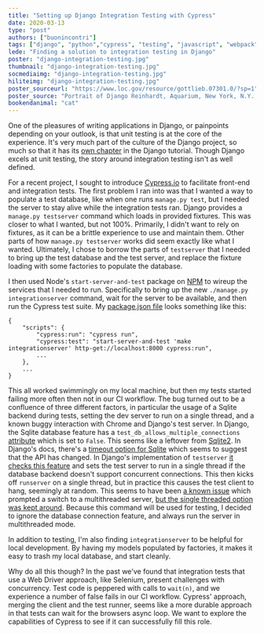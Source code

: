 ```yaml
---
title: "Setting up Django Integration Testing with Cypress"
date: 2020-03-13
type: "post"
authors: ["buonincontri"]
tags: ["django", "python","cypress", "testing", "javascript", "webpack"]
lede: "Finding a solution to integration testing in Django"
poster: "django-integration-testing.jpg"
thumbnail: "django-integration-testing.jpg"
socmediaimg: "django-integration-testing.jpg"
hiliteimg: "django-integration-testing.jpg"
poster_sourceurl: "https://www.loc.gov/resource/gottlieb.07301.0/?sp=1"
poster_source: "Portrait of Django Reinhardt, Aquarium, New York, N.Y., ca. Nov. 1946, LOC"
bookendanimal: "cat"
---
```

One of the pleasures of writing applications in Django, or painpoints depending
on your outlook, is that unit testing is at the core of the experience. It's
very much part of the culture of the Django project, so much so that it has its
[own chapter](https://docs.djangoproject.com/en/3.0/intro/tutorial05/) in the
Django tutorial. Though Django excels at unit testing, the story around
integration testing isn't as well defined.

For a recent project, I sought to introduce [Cypress.io](https://cypress.io) to
facilitate front-end and integration tests. The first problem I ran into was
that I wanted a way to populate a test database, like when one runs `manage.py
test`, but I needed the server to stay alive while the integration tests ran.
Django provides a `manage.py testserver` command which loads in provided
fixtures. This was closer to what I wanted, but not 100%. Primarily, I didn't
want to rely on fixtures, as it can be a brittle experience to use and maintain
them. Other parts of how `manage.py testserver` works did seem exactly like
what I wanted. Ultimately, I chose to borrow the parts of `testserver` that I
needed to bring up the test database and the test server, and replace the
fixture loading with some factories to populate the database.

I then used Node's `start-server-and-test` package on
[NPM](https://www.npmjs.com/package/start-server-and-test) to wireup the
services that I needed to run. Specifically to bring up the new `./manage.py
integrationserver` command, wait for the server to be available, and then run
the Cypress test suite. My [package.json file](https://github.com/ccnmtl/locustempus/blob/f1374543a66a36ad96d9ac86dcaa6f782817efce/package.json#L11)
looks something like this:
```
{
    "scripts": {
        "cypress:run": "cypress run",
        "cypress:test": "start-server-and-test 'make integrationserver' http-get://localhost:8000 cypress:run",
        ...
    },
    ...
}
```

This all worked swimmingly on my local machine, but then my tests started
failing more often then not in our CI workflow. The bug turned out to be a
confluence of three different factors, in particular the usage of a Sqlite
backend during tests, setting the dev server to run on a single thread, and a
known buggy interaction with Chrome and Django's test server. In Django, the
Sqlite database feature has a `test_db_allows_multiple_connections`
[attribute](https://github.com/django/django/blob/3.0/django/db/backends/sqlite3/features.py#L11)
which is set to `False`. This seems like a leftover from
[Sqlite2](https://www.sqlite.org/lockingv3.html). In Django's docs, there's a
[timeout option for Sqlite](https://docs.djangoproject.com/en/3.0/ref/databases/#database-is-locked-errors)
which seems to suggest that the API has changed. In Django's implementation of
`testserver` [it checks this feature](https://github.com/django/django/blob/3.0/django/core/management/commands/testserver.py#L46)
and sets the test server to run in a single thread if the database backend
doesn't support concurrent connections. This then kicks off `runserver` on a
single thread, but in practice this causes the test client to hang, seemingly
at random. This seems to have been [a known issue](https://code.djangoproject.com/ticket/16099)
which prompted a switch to a multithreaded server, 
[but the single threaded option was kept around](https://github.com/django/django/commit/ce165f7bbf0c481a20db6b4b9f764b8bb89348ba#diff-f6d1c75ec606389da5af6558bf57f171).
Because this command will be used for testing, I decided to ignore the database
connection feature, and always run the server in multithreaded mode.

In addition to testing, I'm also finding `integrationserver` to be helpful for
local development. By having my models populated by factories, it makes it easy to
trash my local database, and start cleanly.

Why do all this though? In the past we've found that integration tests that use
a Web Driver approach, like Selenium, present challenges with concurrency. Test
code is peppered with calls to `wait(n)`, and we experience a number of false
fails in our CI workflow. Cypress' approach, merging the client and the test
runner, seems like a more durable approach in that tests can wait for the
browsers async loop. We want to explore the capabilities of Cypress to see if
it can successfully fill this role.
